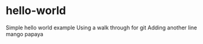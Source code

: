 # hello-world
Simple hello world example
Using a walk through for git
Adding another line
mango papaya